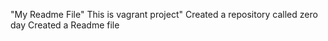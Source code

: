"My Readme File"
 This is vagrant project"
 Created a repository called zero day
 Created a Readme file

